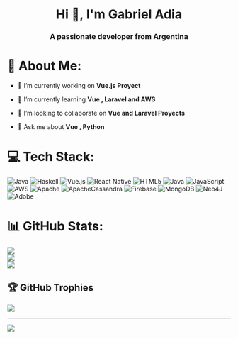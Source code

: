 <h1 align="center">Hi 👋, I'm Gabriel Adia</h1>
<h3 align="center">A passionate developer from Argentina</h3>

# 💫 About Me:

- 🔭 I’m currently working on **Vue.js Proyect**

- 🌱 I’m currently learning **Vue , Laravel and AWS**

- 👯 I’m looking to collaborate on **Vue and Laravel Proyects**

- 💬 Ask me about **Vue , Python**

# 💻 Tech Stack:
![Java](https://img.shields.io/badge/java-%23ED8B00.svg?style=for-the-badge&logo=openjdk&logoColor=white) ![Haskell](https://img.shields.io/badge/Haskell-5e5086?style=for-the-badge&logo=haskell&logoColor=white) ![Vue.js](https://img.shields.io/badge/vue.js-%2335495e.svg?style=for-the-badge&logo=vuedotjs&logoColor=%234FC08D) ![React Native](https://img.shields.io/badge/react_native-%2320232a.svg?style=for-the-badge&logo=react&logoColor=%2361DAFB) ![HTML5](https://img.shields.io/badge/html5-%23E34F26.svg?style=for-the-badge&logo=html5&logoColor=white) ![Java](https://img.shields.io/badge/java-%23ED8B00.svg?style=for-the-badge&logo=openjdk&logoColor=white) ![JavaScript](https://img.shields.io/badge/javascript-%23323330.svg?style=for-the-badge&logo=javascript&logoColor=%23F7DF1E) ![AWS](https://img.shields.io/badge/AWS-%23FF9900.svg?style=for-the-badge&logo=amazon-aws&logoColor=white) ![Apache](https://img.shields.io/badge/apache-%23D42029.svg?style=for-the-badge&logo=apache&logoColor=white) ![ApacheCassandra](https://img.shields.io/badge/cassandra-%231287B1.svg?style=for-the-badge&logo=apache-cassandra&logoColor=white) ![Firebase](https://img.shields.io/badge/firebase-a08021?style=for-the-badge&logo=firebase&logoColor=ffcd34) ![MongoDB](https://img.shields.io/badge/MongoDB-%234ea94b.svg?style=for-the-badge&logo=mongodb&logoColor=white) ![Neo4J](https://img.shields.io/badge/Neo4j-008CC1?style=for-the-badge&logo=neo4j&logoColor=white) ![Adobe](https://img.shields.io/badge/adobe-%23FF0000.svg?style=for-the-badge&logo=adobe&logoColor=white)
# 📊 GitHub Stats:
![](https://github-readme-stats.vercel.app/api?username=gabrieladia1979&theme=dark&hide_border=false&include_all_commits=false&count_private=false)<br/>
![](https://github-readme-streak-stats.herokuapp.com/?user=gabrieladia1979&theme=dark&hide_border=false)<br/>
![](https://github-readme-stats.vercel.app/api/top-langs/?username=gabrieladia1979&theme=dark&hide_border=false&include_all_commits=false&count_private=false&layout=compact)

## 🏆 GitHub Trophies
![](https://github-profile-trophy.vercel.app/?username=gabrieladia1979&theme=dark&no-frame=false&no-bg=true&margin-w=4)

---
[![](https://visitcount.itsvg.in/api?id=gabrieladia1979&icon=0&color=0)](https://visitcount.itsvg.in)

<!-- Proudly created with GPRM ( https://gprm.itsvg.in ) -->

